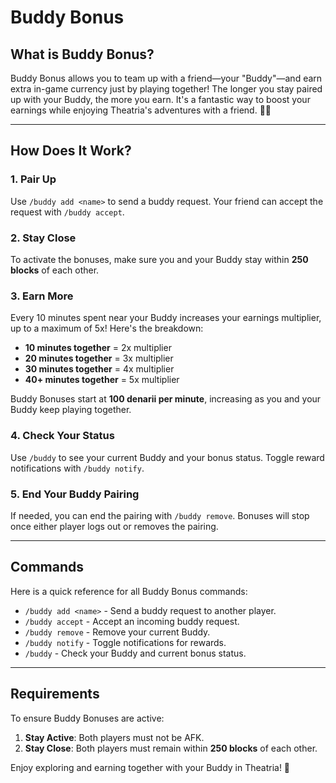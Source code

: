 # Buddy Bonus

## What is Buddy Bonus?

Buddy Bonus allows you to team up with a friend—your "Buddy"—and earn extra in-game currency just by playing together! The longer you stay paired up with your Buddy, the more you earn. It's a fantastic way to boost your earnings while enjoying Theatria's adventures with a friend. 🤝✨

---

## How Does It Work?

### **1. Pair Up**
Use `/buddy add <name>` to send a buddy request. Your friend can accept the request with `/buddy accept`.

### **2. Stay Close**
To activate the bonuses, make sure you and your Buddy stay within **250 blocks** of each other.

### **3. Earn More**
Every 10 minutes spent near your Buddy increases your earnings multiplier, up to a maximum of 5x! Here's the breakdown:

- **10 minutes together** = 2x multiplier
- **20 minutes together** = 3x multiplier
- **30 minutes together** = 4x multiplier
- **40+ minutes together** = 5x multiplier

Buddy Bonuses start at **100 denarii per minute**, increasing as you and your Buddy keep playing together.

### **4. Check Your Status**
Use `/buddy` to see your current Buddy and your bonus status. Toggle reward notifications with `/buddy notify`.

### **5. End Your Buddy Pairing**
If needed, you can end the pairing with `/buddy remove`. Bonuses will stop once either player logs out or removes the pairing.

---

## Commands

Here is a quick reference for all Buddy Bonus commands:

- `/buddy add <name>` - Send a buddy request to another player.
- `/buddy accept` - Accept an incoming buddy request.
- `/buddy remove` - Remove your current Buddy.
- `/buddy notify` - Toggle notifications for rewards.
- `/buddy` - Check your Buddy and current bonus status.

---

## Requirements

To ensure Buddy Bonuses are active:

1. **Stay Active**: Both players must not be AFK.
2. **Stay Close**: Both players must remain within **250 blocks** of each other.

Enjoy exploring and earning together with your Buddy in Theatria! 🌟

